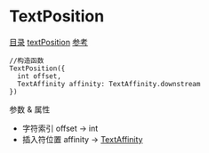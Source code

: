 # TextPosition
[目录](#toptop) [textPosition](#textPosition) [参考](https://api.flutter.dev/flutter/dart-ui/TextPosition-class.html)
```
//构造函数
TextPosition({
  int offset,
  TextAffinity affinity: TextAffinity.downstream
})
```
参数 & 属性
- 字符索引 offset → int
- 插入符位置 affinity → [TextAffinity](#TextAffinity)
